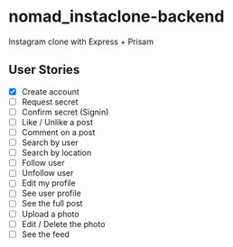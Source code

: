 # nomad_instaclone-backend

Instagram clone with Express + Prisam

## User Stories

- [x] Create account
- [ ] Request secret
- [ ] Confirm secret (Signin)
- [ ] Like / Unlike a post
- [ ] Comment on a post
- [ ] Search by user
- [ ] Search by location
- [ ] Follow user
- [ ] Unfollow user
- [ ] Edit my profile
- [ ] See user profile
- [ ] See the full post
- [ ] Upload a photo
- [ ] Edit / Delete the photo
- [ ] See the feed
